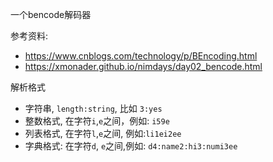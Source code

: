 一个bencode解码器

参考资料:
- https://www.cnblogs.com/technology/p/BEncoding.html
- https://xmonader.github.io/nimdays/day02_bencode.html

解析格式
- 字符串, `length:string`, 比如 `3:yes`
- 整数格式, 在字符`i`,`e`之间，例如: `i59e`
- 列表格式, 在字符`l`,`e`之间, 例如:`li1ei2ee`
- 字典格式: 在字符`d`, `e`之间,例如: `d4:name2:hi3:numi3ee`